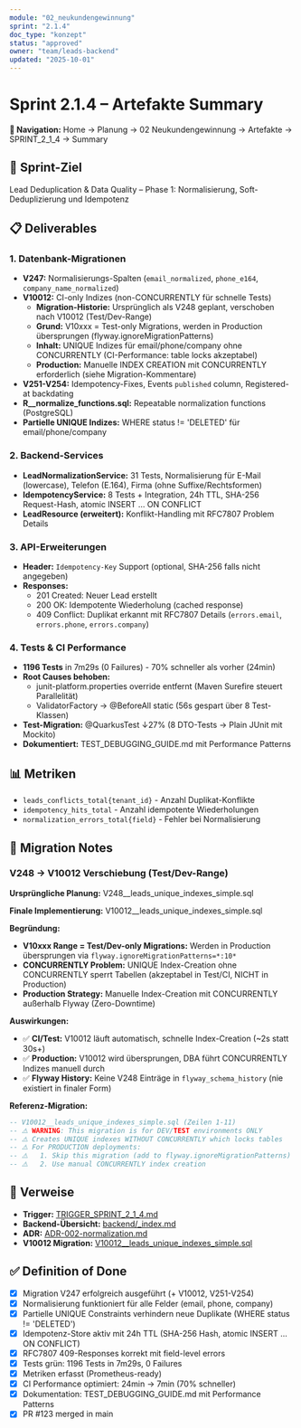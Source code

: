 ```yaml
---
module: "02_neukundengewinnung"
sprint: "2.1.4"
doc_type: "konzept"
status: "approved"
owner: "team/leads-backend"
updated: "2025-10-01"
---
```


# Sprint 2.1.4 – Artefakte Summary

**📍 Navigation:** Home → Planung → 02 Neukundengewinnung → Artefakte → SPRINT_2_1_4 → Summary

## 🎯 Sprint-Ziel
Lead Deduplication & Data Quality – Phase 1: Normalisierung, Soft-Deduplizierung und Idempotenz

## 📋 Deliverables

### **1. Datenbank-Migrationen**
- **V247:** Normalisierungs-Spalten (`email_normalized`, `phone_e164`, `company_name_normalized`)
- **V10012:** CI-only Indizes (non-CONCURRENTLY für schnelle Tests)
  - **Migration-Historie:** Ursprünglich als V248 geplant, verschoben nach V10012 (Test/Dev-Range)
  - **Grund:** V10xxx = Test-only Migrations, werden in Production übersprungen (flyway.ignoreMigrationPatterns)
  - **Inhalt:** UNIQUE Indizes für email/phone/company ohne CONCURRENTLY (CI-Performance: table locks akzeptabel)
  - **Production:** Manuelle INDEX CREATION mit CONCURRENTLY erforderlich (siehe Migration-Kommentare)
- **V251-V254:** Idempotency-Fixes, Events `published` column, Registered-at backdating
- **R__normalize_functions.sql:** Repeatable normalization functions (PostgreSQL)
- **Partielle UNIQUE Indizes:** WHERE status != 'DELETED' für email/phone/company

### **2. Backend-Services**
- **LeadNormalizationService:** 31 Tests, Normalisierung für E-Mail (lowercase), Telefon (E.164), Firma (ohne Suffixe/Rechtsformen)
- **IdempotencyService:** 8 Tests + Integration, 24h TTL, SHA-256 Request-Hash, atomic INSERT … ON CONFLICT
- **LeadResource (erweitert):** Konflikt-Handling mit RFC7807 Problem Details

### **3. API-Erweiterungen**
- **Header:** `Idempotency-Key` Support (optional, SHA-256 falls nicht angegeben)
- **Responses:**
  - 201 Created: Neuer Lead erstellt
  - 200 OK: Idempotente Wiederholung (cached response)
  - 409 Conflict: Duplikat erkannt mit RFC7807 Details (`errors.email`, `errors.phone`, `errors.company`)

### **4. Tests & CI Performance**
- **1196 Tests** in 7m29s (0 Failures) - 70% schneller als vorher (24min)
- **Root Causes behoben:**
  - junit-platform.properties override entfernt (Maven Surefire steuert Parallelität)
  - ValidatorFactory → @BeforeAll static (56s gespart über 8 Test-Klassen)
- **Test-Migration:** @QuarkusTest ↓27% (8 DTO-Tests → Plain JUnit mit Mockito)
- **Dokumentiert:** TEST_DEBUGGING_GUIDE.md mit Performance Patterns

## 📊 Metriken
- `leads_conflicts_total{tenant_id}` - Anzahl Duplikat-Konflikte
- `idempotency_hits_total` - Anzahl idempotente Wiederholungen
- `normalization_errors_total{field}` - Fehler bei Normalisierung

## 📝 Migration Notes

### V248 → V10012 Verschiebung (Test/Dev-Range)

**Ursprüngliche Planung:** V248__leads_unique_indexes_simple.sql

**Finale Implementierung:** V10012__leads_unique_indexes_simple.sql

**Begründung:**
- **V10xxx Range = Test/Dev-only Migrations:** Werden in Production übersprungen via `flyway.ignoreMigrationPatterns=*:10*`
- **CONCURRENTLY Problem:** UNIQUE Index-Creation ohne CONCURRENTLY sperrt Tabellen (akzeptabel in Test/CI, NICHT in Production)
- **Production Strategy:** Manuelle Index-Creation mit CONCURRENTLY außerhalb Flyway (Zero-Downtime)

**Auswirkungen:**
- ✅ **CI/Test:** V10012 läuft automatisch, schnelle Index-Creation (~2s statt 30s+)
- ✅ **Production:** V10012 wird übersprungen, DBA führt CONCURRENTLY Indizes manuell durch
- ✅ **Flyway History:** Keine V248 Einträge in `flyway_schema_history` (nie existiert in finaler Form)

**Referenz-Migration:**
```sql
-- V10012__leads_unique_indexes_simple.sql (Zeilen 1-11)
-- ⚠️ WARNING: This migration is for DEV/TEST environments ONLY
-- ⚠️ Creates UNIQUE indexes WITHOUT CONCURRENTLY which locks tables
-- ⚠️ For PRODUCTION deployments:
-- ⚠️   1. Skip this migration (add to flyway.ignoreMigrationPatterns)
-- ⚠️   2. Use manual CONCURRENTLY index creation
```

## 🔗 Verweise
- **Trigger:** [TRIGGER_SPRINT_2_1_4.md](../../../../TRIGGER_SPRINT_2_1_4.md)
- **Backend-Übersicht:** [backend/_index.md](../../backend/_index.md)
- **ADR:** [ADR-002-normalization.md](../../shared/adr/ADR-002-normalization.md)
- **V10012 Migration:** [V10012__leads_unique_indexes_simple.sql](../../../../../backend/src/main/resources/db/migration/V10012__leads_unique_indexes_simple.sql)

## ✅ Definition of Done
- [x] Migration V247 erfolgreich ausgeführt (+ V10012, V251-V254)
- [x] Normalisierung funktioniert für alle Felder (email, phone, company)
- [x] Partielle UNIQUE Constraints verhindern neue Duplikate (WHERE status != 'DELETED')
- [x] Idempotenz-Store aktiv mit 24h TTL (SHA-256 Hash, atomic INSERT … ON CONFLICT)
- [x] RFC7807 409-Responses korrekt mit field-level errors
- [x] Tests grün: 1196 Tests in 7m29s, 0 Failures
- [x] Metriken erfasst (Prometheus-ready)
- [x] CI Performance optimiert: 24min → 7min (70% schneller)
- [x] Dokumentation: TEST_DEBUGGING_GUIDE.md mit Performance Patterns
- [x] PR #123 merged in main